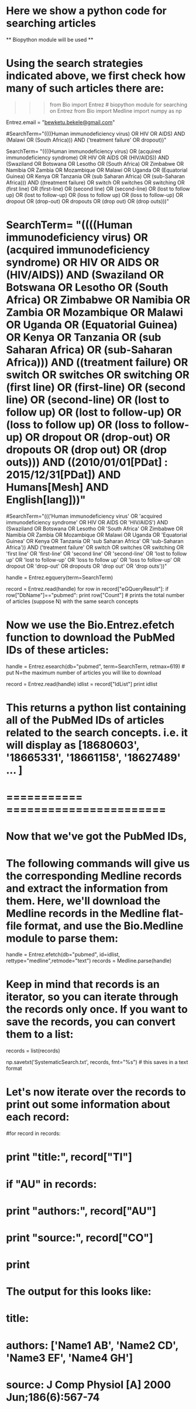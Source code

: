 # Here we show a python code for searching articles #

** Biopython module will be used **

# Using the search strategies indicated above, we first check how many of such articles there are:


>>> from Bio import Entrez   # biopython module for searching on Entrez
>>> from Bio import Medline
>>> import numpy as np

Entrez.email = "bewketu.bekele@gmail.com"  

#SearchTerm="((((Human immunodeficiency virus) OR HIV OR AIDS) AND (Malawi OR (South Africa))) AND ('treatment failure' OR dropout))"

SearchTerm= "((((Human immunodeficiency virus) OR (acquired immunodeficiency syndrome) OR HIV OR AIDS OR (HIV/AIDS)) AND (Swaziland OR Botswana OR Lesotho OR (South Africa) OR Zimbabwe OR Namibia OR Zambia OR Mozambique OR Malawi OR Uganda OR (Equatorial Guinea) OR Kenya OR Tanzania OR (sub Saharan Africa) OR (sub-Saharan Africa)))  AND ((treatment failure) OR switch OR switches OR switching OR (first line) OR (first-line) OR (second line) OR (second-line) OR (lost to follow up) OR (lost to follow-up) OR (loss to follow up) OR (loss to follow-up) OR dropout OR (drop-out) OR dropouts OR (drop out) OR (drop outs)))" 

# SearchTerm= "((((Human immunodeficiency virus) OR (acquired immunodeficiency syndrome) OR HIV OR AIDS OR (HIV/AIDS)) AND (Swaziland OR Botswana OR Lesotho OR (South Africa) OR Zimbabwe OR Namibia OR Zambia OR Mozambique OR Malawi OR Uganda OR (Equatorial Guinea) OR Kenya OR Tanzania OR (sub Saharan Africa) OR (sub-Saharan Africa)))  AND ((treatment failure) OR switch OR switches OR switching OR (first line) OR (first-line) OR (second line) OR (second-line) OR (lost to follow up) OR (lost to follow-up) OR (loss to follow up) OR (loss to follow-up) OR dropout OR (drop-out) OR dropouts OR (drop out) OR (drop outs)))  AND  ((2010/01/01[PDat] : 2015/12/31[PDat]) AND Humans[Mesh] AND English[lang]))"

#SearchTerm="((('Human immunodeficiency virus' OR 'acquired immunodeficiency syndrome' OR HIV OR AIDS OR 'HIV/AIDS') AND (Swaziland OR Botswana OR Lesotho OR 'South Africa' OR Zimbabwe OR Namibia OR Zambia OR Mozambique OR Malawi OR Uganda OR 'Equatorial Guinea' OR Kenya OR Tanzania OR 'sub Saharan Africa' OR 'sub-Saharan Africa'))  AND ('treatment failure' OR switch OR switches OR switching OR 'first line' OR 'first-line' OR 'second line' OR 'second-line' OR  'lost to follow up' OR 'lost to follow-up' OR 'loss to follow up' OR 'loss to follow-up' OR dropout OR 'drop-out' OR dropouts OR 'drop out' OR 'drop outs'))"

handle = Entrez.egquery(term=SearchTerm)

record = Entrez.read(handle)
for row in record["eGQueryResult"]:
	if row["DbName"]=="pubmed":
		print row["Count"]		# prints the total number of articles (suppose N) with the same search concepts

# Now we use the Bio.Entrez.efetch function to download the PubMed IDs of these articles:
handle = Entrez.esearch(db="pubmed", term=SearchTerm, retmax=619)  # put N=the maximum number of articles you will like to download

record = Entrez.read(handle)
idlist = record["IdList"]
print idlist

# This returns a python list containing all of the PubMed IDs of articles related to the search concepts. i.e. it will display as [18680603', '18665331', '18661158', '18627489' ... ]

# ===========  ======================= 
# Now that we've got the PubMed IDs, 
# The following commands will give us the corresponding Medline records and extract the information from them. Here, we'll download the Medline records in the Medline flat-file format, and use the Bio.Medline module to parse them:

handle = Entrez.efetch(db="pubmed", id=idlist, rettype="medline",retmode="text")
records = Medline.parse(handle)

# Keep in mind that records is an iterator, so you can iterate through the records only once. If you want to save the records, you can convert them to a list:

records = list(records)

np.savetxt('SystematicSearch.txt', records, fmt="%s") # this saves in a text format

# Let's now iterate over the records to print out some information about each record:

#for record in records:
#	print "title:", record["TI"]
#	if "AU" in records:
#		print "authors:", record["AU"]
#	print "source:", record["CO"]
#	print



# The output for this looks like:
# title: 
# authors: ['Name1 AB', 'Name2 CD', 'Name3 EF', 'Name4 GH']
# source: J Comp Physiol [A] 2000 Jun;186(6):567-74

 














